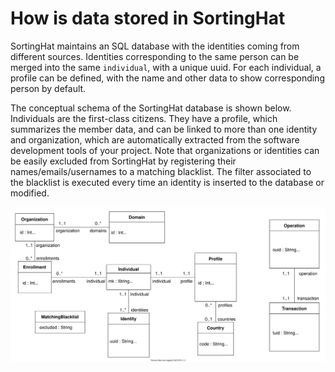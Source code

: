 # How is data stored in SortingHat

SortingHat maintains an SQL database with the identities coming from different sources.
Identities corresponding to the same person can be merged into the same
<code>individual</code>, with a unique uuid. For each individual, a profile can be
defined, with the name and other data to show corresponding person by default.

The conceptual schema of the SortingHat database is shown below. Individuals are the
first-class citizens. They have a profile, which summarizes the member data, and can be
linked to more than one identity and organization, which are automatically extracted from
the software development tools of your project. Note that organizations or identities can
be easily excluded from SortingHat by registering their names/emails/usernames to a
matching blacklist. The filter associated to the blacklist is executed every time an
identity is inserted to the database or modified.

![sh-database-diagram](./assets/sh-database-diagram.svg)
